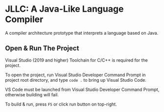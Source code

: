 # JLLC: A Java-Like Language Compiler

A compiler architecture prototype that interprets a language based on Java.

## Open & Run The Project
Visual Studio (2019 and higher) Toolchain for C/C++ is required for the project.

To open the project, run Visual Studio Developer Command Prompt in project root directory, and type `code .` to bring up Visual Studio Code.

VS Code must be launched from Visual Studio Developer Command Prompt, otherwise building will fail.

To build & run, press `F5` or click run button on top-right.
